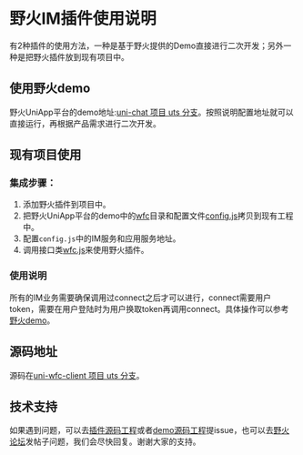 # 野火IM插件使用说明
有2种插件的使用方法，一种是基于野火提供的Demo直接进行二次开发；另外一种是把野火插件放到现有项目中。

## 使用野火demo
野火UniApp平台的demo地址:[uni-chat 项目 uts 分支](https://gitee.com/wfchat/uni-wfc-client/tree/uts/)。按照说明配置地址就可以直接运行，再根据产品需求进行二次开发。

## 现有项目使用
### 集成步骤：
1. 添加野火插件到项目中。
2. 把野火UniApp平台的demo中的[wfc](https://gitee.com/wfchat/uni-chat/tree/main/wfc)目录和配置文件[config.js](https://gitee.com/wfchat/uni-chat/blob/main/config.js)拷贝到现有工程中。
3. 配置```config.js```中的IM服务和应用服务地址。
4. 调用接口类[wfc.js](https://gitee.com/wfchat/uni-chat/blob/main/wfc/client/wfc.js)来使用野火插件。

### 使用说明
所有的IM业务需要确保调用过connect之后才可以进行，connect需要用户token，需要在用户登陆时为用户换取token再调用connect。具体操作可以参考[野火demo](https://gitee.com/wfchat/uni-chat)。

## 源码地址
源码在[uni-wfc-client 项目 uts 分支](https://gitee.com/wfchat/uni-wfc-client)。

## 技术支持
如果遇到问题，可以去[插件源码工程](https://gitee.com/wfchat/uni-wfc-client)或者[demo源码工程](https://gitee.com/wfchat/uni-chat)提issue，也可以去[野火论坛](https://bbs.wildfirechat.cn)发帖子问题，我们会尽快回复。谢谢大家的支持。

